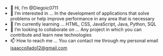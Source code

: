 - 👋 Hi, I’m @Diegoic0711
- 👀 I’m interested in ... In the development of applications that solve problems or help improve performance in any area that is necessary
- 🌱 I’m currently learning ... HTML, CSS, JavaScript, Java, Python, SQL
- 💞️ I’m looking to collaborate on ... Any project in which you can contribute and learn new technologies
- 📫 How to reach me ... You can contact me through my personal email isaaccollado12@gmail.com

<!---
Diegoic0711/Diegoic0711 is a ✨ special ✨ repository because its `README.md` (this file) appears on your GitHub profile.
You can click the Preview link to take a look at your changes.
--->
